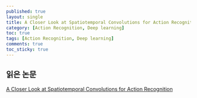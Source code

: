 ```yaml
---
published: true
layout: single
title: A Closer Look at Spatiotemporal Convolutions for Action Recognition
category: [Action Recognition, Deep learning]
toc: true
tags: [Action Recognition, Deep learning]
comments: true
toc_sticky: true
---
```


## 읽은 논문

[A Closer Look at Spatiotemporal Convolutions for Action Recognition](https://arxiv.org/pdf/1711.11248.pdf)
